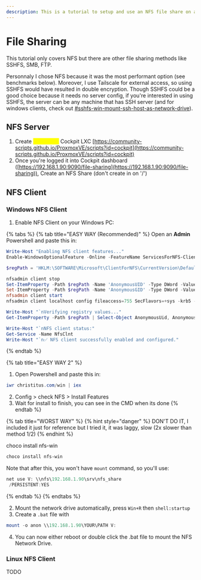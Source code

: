 ```yaml
---
description: This is a tutorial to setup and use an NFS file share on a Proxmox server.
---
```


# File Sharing

This tutorial only covers NFS but there are other file sharing methods like SSHFS, SMB, FTP.

Personnaly I chose NFS because it was the most performant option (see benchmarks below). Moreover, I use Tailscale for external access, so using SSHFS would have resulted in double encryption. Though SSHFS could be a good choice because it needs no server config, if you're interested in using SSHFS, the server can be any machine that has SSH server (and for windows clients, check out [#sshfs-win-mount-ssh-host-as-network-drive](../windows/useful-tools.md#sshfs-win-mount-ssh-host-as-network-drive "mention")).

## NFS Server

1. Create <mark style="color:yellow;">**Privileged**</mark> Cockpit LXC [https://community-scripts.github.io/ProxmoxVE/scripts?id=cockpit](https://community-scripts.github.io/ProxmoxVE/scripts?id=cockpit)
2. Once you're logged it into Cockpit dashboard ([https://192.168.1.90:9090/file-sharing](https://192.168.1.90:9090/file-sharing)), Create an NFS Share (don't create in on '/')

## NFS Client

### Windows NFS Client

1. Enable NFS Client on your Windows PC:

{% tabs %}
{% tab title="EASY WAY (Recommended)" %}
Open an **Admin** Powershell and paste this in:

```powershell
Write-Host "Enabling NFS client features..."
Enable-WindowsOptionalFeature -Online -FeatureName ServicesForNFS-ClientOnly, ClientForNFS-Infrastructure -NoRestart

$regPath = 'HKLM:\SOFTWARE\Microsoft\ClientForNFS\CurrentVersion\Default'

nfsadmin client stop
Set-ItemProperty -Path $regPath -Name 'AnonymousUID' -Type DWord -Value 0
Set-ItemProperty -Path $regPath -Name 'AnonymousGID' -Type DWord -Value 0
nfsadmin client start
nfsadmin client localhost config fileaccess=755 SecFlavors=+sys -krb5 -krb5i

Write-Host "`nVerifying registry values..."
Get-ItemProperty -Path $regPath | Select-Object AnonymousUid, AnonymousGid

Write-Host "`nNFS client status:"
Get-Service -Name NfsClnt
Write-Host "`n✅ NFS client successfully enabled and configured."

```
{% endtab %}

{% tab title="EASY WAY 2" %}
1. Open Powershell and paste this in:

```powershell
iwr christitus.com/win | iex
```

2. Config > check NFS > Install Features
3. Wait for install to finish, you can see in the CMD when its done
{% endtab %}

{% tab title="WORST WAY" %}
{% hint style="danger" %}
DON'T DO IT, I included it just for reference but I tried it, it was laggy, slow (2x slower than method 1/2)&#x20;
{% endhint %}

choco install nfs-win

```powershell
choco install nfs-win
```

Note that after this, you won't have `mount` command, so you'll use:

```powershell
net use V: \\nfs\192.168.1.90\srv\nfs_share /PERSISTENT:YES
```
{% endtab %}
{% endtabs %}

2. Mount the network drive automatically, press `Win+R` then `shell:startup`
3. Create a `.bat` file with

```powershell
mount -o anon \\192.168.1.90\YOUR\PATH V:
```

4. You can now either reboot or double click the .bat file to mount the NFS Network Drive.

### Linux NFS Client

TODO
